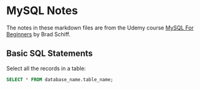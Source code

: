 # MySQL Notes

The notes in these markdown files are from the Udemy course [MySQL For Beginners](https://www.udemy.com/course/mysql-for-beginners-real-database-experience-real-fast/) by Brad Schiff.

## Basic SQL Statements

Select all the records in a table:

```sql
SELECT * FROM database_name.table_name;
```
